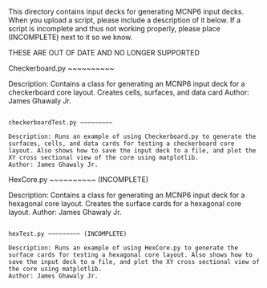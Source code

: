 This directory contains input decks for generating MCNP6 input decks. When you upload a script, please include a description of it below. If a script is incomplete and thus not working properly, please place (INCOMPLETE) next to it so we know.

THESE ARE OUT OF DATE AND NO LONGER SUPPORTED

Checkerboard.py ~~~~~~~~~~

Description: Contains a class for generating an MCNP6 input deck for a checkerboard core layout. Creates cells, surfaces, and data card
Author: James Ghawaly Jr.
~~~~~~~~~~

checkerboardTest.py ~~~~~~~~~

Description: Runs an example of using Checkerboard.py to generate the surfaces, cells, and data cards for testing a checkerboard core layout. Also shows how to save the input deck to a file, and plot the XY cross sectional view of the core using matplotlib.
Author: James Ghawaly Jr.
~~~~~~~~~~

HexCore.py ~~~~~~~~~~ (INCOMPLETE)

Description: Contains a class for generating an MCNP6 input deck for a hexagonal core layout. Creates the surface cards for a hexagonal core layout.
Author: James Ghawaly Jr.
~~~~~~~~~~

hexTest.py ~~~~~~~~~ (INCOMPLETE)

Description: Runs an example of using HexCore.py to generate the surface cards for testing a hexagonal core layout. Also shows how to save the input deck to a file, and plot the XY cross sectional view of the core using matplotlib.
Author: James Ghawaly Jr.
~~~~~~~~~~
